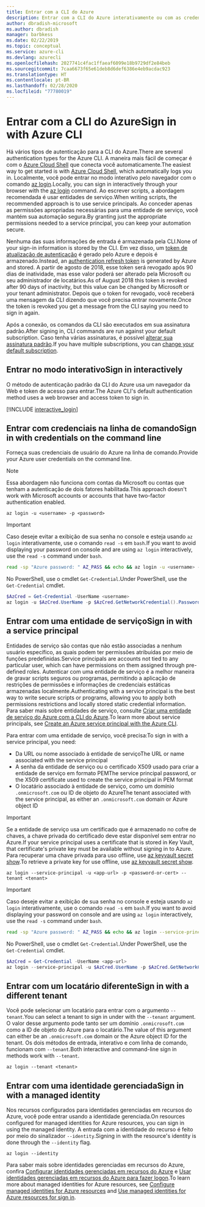 ```yaml
---
title: Entrar com a CLI do Azure
description: Entrar com a CLI do Azure interativamente ou com as credenciais locais
author: dbradish-microsoft
ms.author: dbradish
manager: barbkess
ms.date: 02/22/2019
ms.topic: conceptual
ms.service: azure-cli
ms.devlang: azurecli
ms.openlocfilehash: 2027741c4fac1ffaeaf6099e18b9729df2e84beb
ms.sourcegitcommit: 7caa6673f65e61deb8d6def6386e4eb9acdac923
ms.translationtype: HT
ms.contentlocale: pt-BR
ms.lasthandoff: 02/28/2020
ms.locfileid: "77780019"
---
```

# <a name="sign-in-with-azure-cli"></a><span data-ttu-id="28629-103">Entrar com a CLI do Azure</span><span class="sxs-lookup"><span data-stu-id="28629-103">Sign in with Azure CLI</span></span> 

<span data-ttu-id="28629-104">Há vários tipos de autenticação para a CLI do Azure.</span><span class="sxs-lookup"><span data-stu-id="28629-104">There are several authentication types for the Azure CLI.</span></span> <span data-ttu-id="28629-105">A maneira mais fácil de começar é com o [Azure Cloud Shell](/azure/cloud-shell/overview) que conecta você automaticamente.</span><span class="sxs-lookup"><span data-stu-id="28629-105">The easiest way to get started is with [Azure Cloud Shell](/azure/cloud-shell/overview), which automatically logs you in.</span></span>
<span data-ttu-id="28629-106">Localmente, você pode entrar no modo interativo pelo navegador com o comando [az login](/cli/azure/reference-index#az-login).</span><span class="sxs-lookup"><span data-stu-id="28629-106">Locally, you can sign in interactively through your browser with the [az login](/cli/azure/reference-index#az-login) command.</span></span> <span data-ttu-id="28629-107">Ao escrever scripts, a abordagem recomendada é usar entidades de serviço.</span><span class="sxs-lookup"><span data-stu-id="28629-107">When writing scripts, the recommended approach is to use service principals.</span></span> <span data-ttu-id="28629-108">Ao conceder apenas as permissões apropriadas necessárias para uma entidade de serviço, você mantém sua automação segura.</span><span class="sxs-lookup"><span data-stu-id="28629-108">By granting just the appropriate permissions needed to a service principal, you can keep your automation secure.</span></span>

<span data-ttu-id="28629-109">Nenhuma das suas informações de entrada é armazenada pela CLI.</span><span class="sxs-lookup"><span data-stu-id="28629-109">None of your sign-in information is stored by the CLI.</span></span> <span data-ttu-id="28629-110">Em vez disso, um [token de atualização de autenticação](https://docs.microsoft.com/azure/active-directory/develop/v1-id-and-access-tokens#refresh-tokens) é gerado pelo Azure e depois é armazenado.</span><span class="sxs-lookup"><span data-stu-id="28629-110">Instead, an [authentication refresh token](https://docs.microsoft.com/azure/active-directory/develop/v1-id-and-access-tokens#refresh-tokens) is generated by Azure and stored.</span></span> <span data-ttu-id="28629-111">A partir de agosto de 2018, esse token será revogado após 90 dias de inatividade, mas esse valor poderá ser alterado pela Microsoft ou seu administrador de locatários.</span><span class="sxs-lookup"><span data-stu-id="28629-111">As of August 2018 this token is revoked after 90 days of inactivity, but this value can be changed by Microsoft or your tenant administrator.</span></span> <span data-ttu-id="28629-112">Depois que o token for revogado, você receberá uma mensagem da CLI dizendo que você precisa entrar novamente.</span><span class="sxs-lookup"><span data-stu-id="28629-112">Once the token is revoked you get a message from the CLI saying you need to sign in again.</span></span>

<span data-ttu-id="28629-113">Após a conexão, os comandos da CLI são executados em sua assinatura padrão.</span><span class="sxs-lookup"><span data-stu-id="28629-113">After signing in, CLI commands are run against your default subscription.</span></span> <span data-ttu-id="28629-114">Caso tenha várias assinaturas, é possível [alterar sua assinatura padrão](manage-azure-subscriptions-azure-cli.md).</span><span class="sxs-lookup"><span data-stu-id="28629-114">If you have multiple subscriptions, you can [change your default subscription](manage-azure-subscriptions-azure-cli.md).</span></span>

## <a name="sign-in-interactively"></a><span data-ttu-id="28629-115">Entrar no modo interativo</span><span class="sxs-lookup"><span data-stu-id="28629-115">Sign in interactively</span></span>

<span data-ttu-id="28629-116">O método de autenticação padrão da CLI do Azure usa um navegador da Web e token de acesso para entrar.</span><span class="sxs-lookup"><span data-stu-id="28629-116">The Azure CLI's default authentication method uses a web browser and access token to sign in.</span></span>

[!INCLUDE [interactive_login](includes/interactive-login.md)]

## <a name="sign-in-with-credentials-on-the-command-line"></a><span data-ttu-id="28629-117">Entrar com credenciais na linha de comando</span><span class="sxs-lookup"><span data-stu-id="28629-117">Sign in with credentials on the command line</span></span>

<span data-ttu-id="28629-118">Forneça suas credenciais de usuário do Azure na linha de comando.</span><span class="sxs-lookup"><span data-stu-id="28629-118">Provide your Azure user credentials on the command line.</span></span>

> [!Note]
> <span data-ttu-id="28629-119">Essa abordagem não funciona com contas da Microsoft ou contas que tenham a autenticação de dois fatores habilitada.</span><span class="sxs-lookup"><span data-stu-id="28629-119">This approach doesn't work with Microsoft accounts or accounts that have two-factor authentication enabled.</span></span>

```azurecli-interactive
az login -u <username> -p <password>
```

> [!IMPORTANT]
> <span data-ttu-id="28629-120">Caso deseje evitar a exibição de sua senha no console e esteja usando `az login` interativamente, use o comando `read -s` em `bash`.</span><span class="sxs-lookup"><span data-stu-id="28629-120">If you want to avoid displaying your password on console and are using `az login` interactively, use the `read -s` command under `bash`.</span></span>
>
> ```bash
> read -sp "Azure password: " AZ_PASS && echo && az login -u <username> -p $AZ_PASS
> ```
>
> <span data-ttu-id="28629-121">No PowerShell, use o cmdlet `Get-Credential`.</span><span class="sxs-lookup"><span data-stu-id="28629-121">Under PowerShell, use the `Get-Credential` cmdlet.</span></span>
>
> ```powershell
> $AzCred = Get-Credential -UserName <username>
> az login -u $AzCred.UserName -p $AzCred.GetNetworkCredential().Password
> ```

## <a name="sign-in-with-a-service-principal"></a><span data-ttu-id="28629-122">Entrar com uma entidade de serviço</span><span class="sxs-lookup"><span data-stu-id="28629-122">Sign in with a service principal</span></span>

<span data-ttu-id="28629-123">Entidades de serviço são contas que não estão associadas a nenhum usuário específico, as quais podem ter permissões atribuídas por meio de funções predefinidas.</span><span class="sxs-lookup"><span data-stu-id="28629-123">Service principals are accounts not tied to any particular user, which can have permissions on them assigned through pre-defined roles.</span></span> <span data-ttu-id="28629-124">Autenticar com uma entidade de serviço é a melhor maneira de gravar scripts seguros ou programas, permitindo a aplicação de restrições de permissões e informações de credenciais estáticas armazenadas localmente.</span><span class="sxs-lookup"><span data-stu-id="28629-124">Authenticating with a service principal is the best way to write secure scripts or programs, allowing you to apply both permissions restrictions and locally stored static credential information.</span></span> <span data-ttu-id="28629-125">Para saber mais sobre entidades de serviço, consulte [Criar uma entidade de serviço do Azure com a CLI do Azure](create-an-azure-service-principal-azure-cli.md).</span><span class="sxs-lookup"><span data-stu-id="28629-125">To learn more about service principals, see [Create an Azure service principal with the Azure CLI](create-an-azure-service-principal-azure-cli.md).</span></span>

<span data-ttu-id="28629-126">Para entrar com uma entidade de serviço, você precisa:</span><span class="sxs-lookup"><span data-stu-id="28629-126">To sign in with a service principal, you need:</span></span>

* <span data-ttu-id="28629-127">Da URL ou nome associado à entidade de serviço</span><span class="sxs-lookup"><span data-stu-id="28629-127">The URL or name associated with the service principal</span></span>
* <span data-ttu-id="28629-128">A senha da entidade de serviço ou o certificado X509 usado para criar a entidade de serviço em formato PEM</span><span class="sxs-lookup"><span data-stu-id="28629-128">The service principal password, or the X509 certificate used to create the service principal in PEM format</span></span>
* <span data-ttu-id="28629-129">O locatário associado à entidade de serviço, como um domínio `.onmicrosoft.com` ou ID de objeto do Azure</span><span class="sxs-lookup"><span data-stu-id="28629-129">The tenant associated with the service principal, as either an `.onmicrosoft.com` domain or Azure object ID</span></span>

> [!IMPORTANT]
>
> <span data-ttu-id="28629-130">Se a entidade de serviço usa um certificado que é armazenado no cofre de chaves, a chave privada do certificado deve estar disponível sem entrar no Azure.</span><span class="sxs-lookup"><span data-stu-id="28629-130">If your service principal uses a certificate that is stored in Key Vault, that certificate's private key must be available without signing in to Azure.</span></span> <span data-ttu-id="28629-131">Para recuperar uma chave privada para uso offline, use [az keyvault secret show](/cli/azure/keyvault/secret).</span><span class="sxs-lookup"><span data-stu-id="28629-131">To retrieve a private key for use offline, use [az keyvault secret show](/cli/azure/keyvault/secret).</span></span>

```azurecli-interactive
az login --service-principal -u <app-url> -p <password-or-cert> --tenant <tenant>
```

> [!IMPORTANT]
> <span data-ttu-id="28629-132">Caso deseje evitar a exibição de sua senha no console e esteja usando `az login` interativamente, use o comando `read -s` em `bash`.</span><span class="sxs-lookup"><span data-stu-id="28629-132">If you want to avoid displaying your password on console and are using `az login` interactively, use the `read -s` command under `bash`.</span></span>
>
> ```bash
> read -sp "Azure password: " AZ_PASS && echo && az login --service-principal -u <app-url> -p $AZ_PASS --tenant <tenant>
> ```
>
> <span data-ttu-id="28629-133">No PowerShell, use o cmdlet `Get-Credential`.</span><span class="sxs-lookup"><span data-stu-id="28629-133">Under PowerShell, use the `Get-Credential` cmdlet.</span></span>
>
> ```powershell
> $AzCred = Get-Credential -UserName <app-url>
> az login --service-principal -u $AzCred.UserName -p $AzCred.GetNetworkCredential().Password --tenant <tenant>
> ```

## <a name="sign-in-with-a-different-tenant"></a><span data-ttu-id="28629-134">Entrar com um locatário diferente</span><span class="sxs-lookup"><span data-stu-id="28629-134">Sign in with a different tenant</span></span>

<span data-ttu-id="28629-135">Você pode selecionar um locatário para entrar com o argumento `--tenant`.</span><span class="sxs-lookup"><span data-stu-id="28629-135">You can select a tenant to sign in under with the `--tenant` argument.</span></span> <span data-ttu-id="28629-136">O valor desse argumento pode tanto ser um domínio `.onmicrosoft.com` como a ID de objeto do Azure para o locatário.</span><span class="sxs-lookup"><span data-stu-id="28629-136">The value of this argument can either be an `.onmicrosoft.com` domain or the Azure object ID for the tenant.</span></span> <span data-ttu-id="28629-137">Os dois métodos de entrada, interativo e com linha de comando, funcionam com `--tenant`.</span><span class="sxs-lookup"><span data-stu-id="28629-137">Both interactive and command-line sign in methods work with `--tenant`.</span></span>

```azurecli-interactive
az login --tenant <tenant>
```

## <a name="sign-in-with-a-managed-identity"></a><span data-ttu-id="28629-138">Entrar com uma identidade gerenciada</span><span class="sxs-lookup"><span data-stu-id="28629-138">Sign in with a managed identity</span></span>

<span data-ttu-id="28629-139">Nos recursos configurados para identidades gerenciadas em recursos do Azure, você pode entrar usando a identidade gerenciada.</span><span class="sxs-lookup"><span data-stu-id="28629-139">On resources configured for managed identities for Azure resources, you can sign in using the managed identity.</span></span> <span data-ttu-id="28629-140">A entrada com a identidade do recurso é feito por meio do sinalizador `--identity`.</span><span class="sxs-lookup"><span data-stu-id="28629-140">Signing in with the resource's identity is done through the `--identity` flag.</span></span>

```azurecli-interactive
az login --identity
```

<span data-ttu-id="28629-141">Para saber mais sobre identidades gerenciadas em recursos do Azure, confira [Configurar identidades gerenciadas em recursos do Azure](https://docs.microsoft.com/azure/active-directory/managed-identities-azure-resources/qs-configure-cli-windows-vm) e [Usar identidades gerenciadas em recursos do Azure para fazer logon](https://docs.microsoft.com/azure/active-directory/managed-identities-azure-resources/how-to-use-vm-sign-in).</span><span class="sxs-lookup"><span data-stu-id="28629-141">To learn more about managed identities for Azure resources, see [Configure managed identities for Azure resources](https://docs.microsoft.com/azure/active-directory/managed-identities-azure-resources/qs-configure-cli-windows-vm) and [Use managed identities for Azure resources for sign in](https://docs.microsoft.com/azure/active-directory/managed-identities-azure-resources/how-to-use-vm-sign-in).</span></span>
